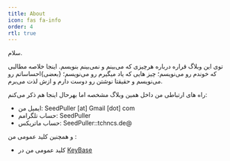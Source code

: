 ```yaml
---
title: About
icon: fas fa-info
order: 4
rtl: true
---
```


سلام. 

توی این وبلاگ قراره درباره هرچیزی که می‌بینم و نمی‌بینم بنویسم. اینجا خلاصه مطالبی که خوندم رو می‌نویسم؛ چیز هایی که یاد میگیرم رو می‌نویسم؛ {بعضی}احساساتم رو می‌نویسم و حقیقتا نوشتن رو دوست دارم و ازش لذت می‌برم.

راه های ارتباطی من داخل همین وبلاگ مشخصه اما بهرحال اینجا هم ذکر می‌کنم:

* ایمیل من: SeedPuller [at] Gmail [dot] com
* حساب تلگرامم: SeedPuller
* حساب ماتریکس: SeedPuller::tchncs.de@

و همچنین کلید عمومی من :
* کلید عمومی من در [KeyBase](https://keybase.io/seedpuller/)

